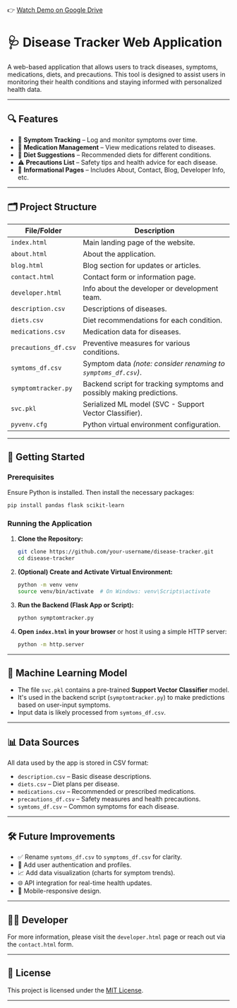 👉 [Watch Demo on Google Drive](https://drive.google.com/file/d/15zm1vJgHqAtSu2xuSQ8L9bIdFWjIkuBo/view?usp=sharing)

# 🩺 Disease Tracker Web Application

A web-based application that allows users to track diseases, symptoms, medications, diets, and precautions. This tool is designed to assist users in monitoring their health conditions and staying informed with personalized health data.

---

## 🔍 Features

- 🧾 **Symptom Tracking** – Log and monitor symptoms over time.
- 💊 **Medication Management** – View medications related to diseases.
- 🥗 **Diet Suggestions** – Recommended diets for different conditions.
- ⚠️ **Precautions List** – Safety tips and health advice for each disease.
- 📄 **Informational Pages** – Includes About, Contact, Blog, Developer Info, etc.

---

## 🗂️ Project Structure

| File/Folder        | Description |
|--------------------|-------------|
| `index.html`       | Main landing page of the website. |
| `about.html`       | About the application. |
| `blog.html`        | Blog section for updates or articles. |
| `contact.html`     | Contact form or information page. |
| `developer.html`   | Info about the developer or development team. |
| `description.csv`  | Descriptions of diseases. |
| `diets.csv`        | Diet recommendations for each condition. |
| `medications.csv`  | Medication data for diseases. |
| `precautions_df.csv` | Preventive measures for various conditions. |
| `symtoms_df.csv`   | Symptom data *(note: consider renaming to `symptoms_df.csv`)*. |
| `symptomtracker.py` | Backend script for tracking symptoms and possibly making predictions. |
| `svc.pkl`          | Serialized ML model (SVC - Support Vector Classifier). |
| `pyvenv.cfg`       | Python virtual environment configuration. |

---

## 🚀 Getting Started

### Prerequisites

Ensure Python is installed. Then install the necessary packages:

```bash
pip install pandas flask scikit-learn
````

### Running the Application

1. **Clone the Repository:**

   ```bash
   git clone https://github.com/your-username/disease-tracker.git
   cd disease-tracker
   ```

2. **(Optional) Create and Activate Virtual Environment:**

   ```bash
   python -m venv venv
   source venv/bin/activate  # On Windows: venv\Scripts\activate
   ```

3. **Run the Backend (Flask App or Script):**

   ```bash
   python symptomtracker.py
   ```

4. **Open `index.html` in your browser** or host it using a simple HTTP server:

   ```bash
   python -m http.server
   ```

---

## 🧠 Machine Learning Model

* The file `svc.pkl` contains a pre-trained **Support Vector Classifier** model.
* It's used in the backend script (`symptomtracker.py`) to make predictions based on user-input symptoms.
* Input data is likely processed from `symtoms_df.csv`.

---

## 📊 Data Sources

All data used by the app is stored in CSV format:

* `description.csv` – Basic disease descriptions.
* `diets.csv` – Diet plans per disease.
* `medications.csv` – Recommended or prescribed medications.
* `precautions_df.csv` – Safety measures and health precautions.
* `symtoms_df.csv` – Common symptoms for each disease.

---

## 🛠️ Future Improvements

* ✅ Rename `symtoms_df.csv` to `symptoms_df.csv` for clarity.
* 🔐 Add user authentication and profiles.
* 📈 Add data visualization (charts for symptom trends).
* 🌐 API integration for real-time health updates.
* 📲 Mobile-responsive design.

---

## 👨‍💻 Developer

For more information, please visit the `developer.html` page or reach out via the `contact.html` form.

---

## 📄 License

This project is licensed under the [MIT License](LICENSE).

---

